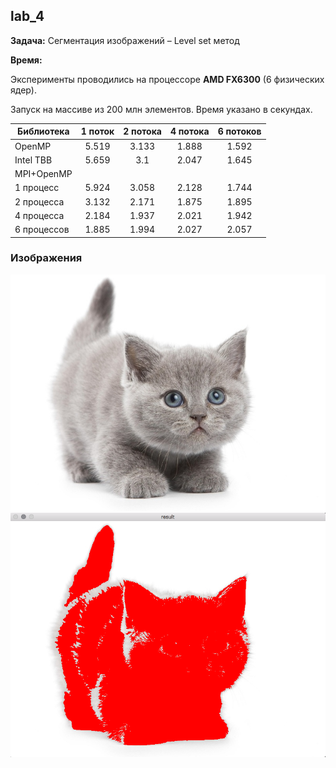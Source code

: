 lab_4
----

**Задача:** Сегментация изображений – Level set метод

**Время:**

Эксперименты проводились на процессоре **AMD FX6300** (6 физических ядер).

Запуск на массиве из 200 млн элементов. Время указано в секундах.

| Библиотека      | 1 поток  | 2 потока | 4 потока | 6 потоков |
| --------------- |:--------:|:--------:|:--------:|:---------:|
| OpenMP          | 5.519    | 3.133    | 1.888    | 1.592     |
| Intel TBB       | 5.659    | 3.1      | 2.047    | 1.645     |
| MPI+OpenMP      |          |          |          |           |
|     1 процесс   | 5.924    | 3.058    | 2.128    | 1.744     |
|     2 процесса  | 3.132    | 2.171    | 1.875    | 1.895     |
|     4 процесса  | 2.184    | 1.937    | 2.021    | 1.942     |
|     6 процессов | 1.885    | 1.994    | 2.027    | 2.057     |

### Изображения

![circle](images/5.jpg "Source")
![circle](images/qwe.png "Result")
